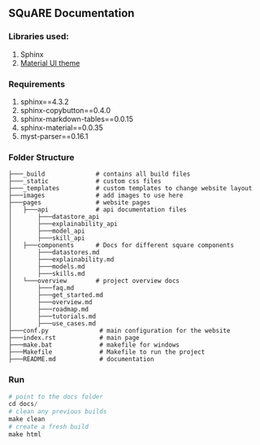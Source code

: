 ## SQuARE Documentation 

### Libraries used:

1. Sphinx
2. [Material UI theme](https://bashtage.github.io/sphinx-material/)

### Requirements

1. sphinx==4.3.2
2. sphinx-copybutton==0.4.0	
3. sphinx-markdown-tables==0.0.15	
4. sphinx-material==0.0.35	
5. myst-parser==0.16.1

### Folder Structure

```
├───_build              # contains all build files
├───_static             # custom css files
├───_templates          # custom templates to change website layout
├───images              # add images to use here 
├───pages               # website pages
│   ├───api             # api documentation files
│       ├───datastore_api
│       ├───explainability_api
│       ├───model_api
│       ├───skill_api
│   ├───components      # Docs for different square components
│       ├───datastores.md
│       ├───explainability.md
│       ├───models.md
│       ├───skills.md
│   └───overview        # project overview docs
│       ├───faq.md
│       ├───get_started.md
│       ├───overview.md
│       ├───roadmap.md
│       ├───tutorials.md
│       ├───use_cases.md
├───conf.py              # main configuration for the website
├───index.rst            # main page
├───make.bat             # makefile for windows
├───Makefile             # Makefile to run the project
├───README.md            # documentation
```


### Run

```python
# point to the docs folder
cd docs/
# clean any previous builds
make clean
# create a fresh build
make html
```


